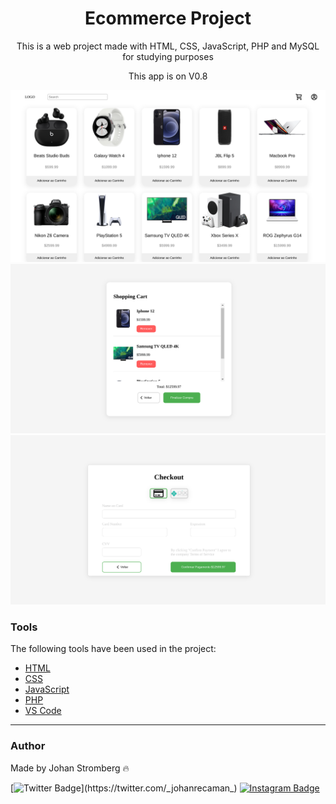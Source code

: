 <h1 align="center">Ecommerce Project</h1>

<p align="center">This is a web project made with HTML, CSS, JavaScript, PHP and MySQL for studying purposes</p>
<p align="center">This app is on V0.8</p>

<img src="./lib/img/other-img/homeprint.png"></img>
<img src="./lib/img/other-img/cartprint.png"></img>
<img src="./lib/img/other-img/checkoutprint.png"></img>

### Tools

The following tools have been used in the project:

- [HTML](https://html.com/)
- [CSS](https://developer.mozilla.org/pt-BR/docs/Web/CSS)
- [JavaScript](https://www.javascript.com/)
- [PHP](https://www.php.net/)
- [VS Code](https://code.visualstudio.com)
---

### Author
Made by Johan Stromberg :fire:

[![Twitter Badge](https://img.shields.io/badge/Twitter-1DA1F2?style=for-the-badge&logo=twitter&logoColor=white&link=https://twitter.com/_johanrecaman_)](https://twitter.com/_johanrecaman_)
[![Instagram Badge](https://img.shields.io/badge/-Instagram-%23E4405F?style=for-the-badge&logo=instagram&logoColor=white)](https://instagram.com/_johanrecaman_)
